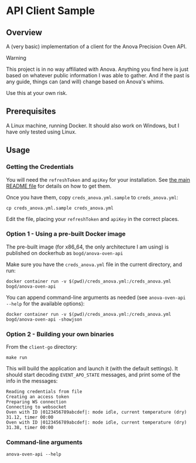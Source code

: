 # API Client Sample

## Overview

A (very basic) implementation of a client for the Anova Precision Oven API.

> [!WARNING]
> 
> This project is in no way affiliated with Anova. Anything you find here is just based on whatever public information I was able to gather. And if the past is any guide, things can (and will) change based on Anova's whims. 
> 
> Use this at your own risk.

## Prerequisites

A Linux machine, running Docker. It should also work on Windows, but I have only tested using Linux.

## Usage

### Getting the Credentials

You will need the `refreshToken` and `apiKey` for your installation. See [the main README file](../README.md#getting-the-refresh-token) for details on how to get them.

Once you have them, copy `creds_anova.yml.sample` to `creds_anova.yml`:

```
cp creds_anova.yml.sample creds_anova.yml
```

Edit the file, placing your `refreshToken` and `apiKey` in the correct places.

### Option 1 - Using a pre-built Docker image
The pre-built image (for x86_64, the only architecture I am using) is published on dockerhub as `bogd/anova-oven-api` 

Make sure you have the `creds_anova.yml` file in the current directory, and run:

```
docker container run -v $(pwd)/creds_anova.yml:/creds_anova.yml bogd/anova-oven-api
```

You can append command-line arguments as needed (see `anova-oven-api --help` for the available options):

```
docker container run -v $(pwd)/creds_anova.yml:/creds_anova.yml bogd/anova-oven-api -showjson
```


### Option 2 - Building your own binaries

From the `client-go` directory:

```
make run
```

This will build the application and launch it (with the default settings). It should start decoding `EVENT_APO_STATE` messages, and print some of the info in the messages:

```
Reading credentials from file
Creating an access token
Preparing WS connection
Connecting to websocket
Oven with ID |0123456789abcdef|: mode idle, current temperature (dry) 31.12, timer 00:00
Oven with ID |0123456789abcdef|: mode idle, current temperature (dry) 31.38, timer 00:00
```

### Command-line arguments

```
anova-oven-api --help
```
